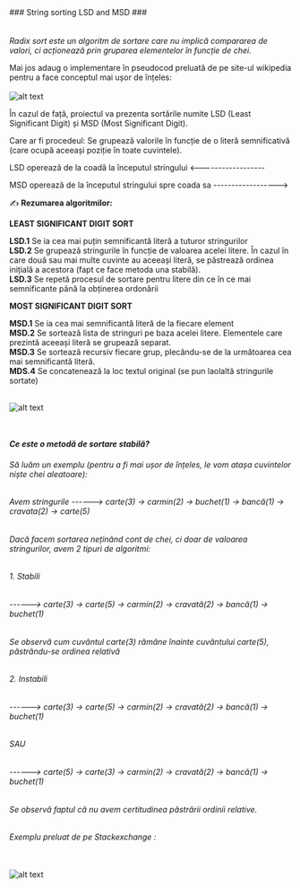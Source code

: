 <dl>
  <dt>### String sorting LSD and MSD ###</dt></br></br>
<i>Radix sort este un algoritm de sortare care nu implică compararea de valori, ci acționează prin gruparea elementelor în funcție de chei. </i></br>

Mai jos adaug o implementare în pseudocod preluată de pe site-ul wikipedia pentru a face conceptul mai ușor de înțeles: </br></br>
![alt text](https://github.com/Islaya/LSD-and-MSD-Radix-Sorts-on-Strings/blob/master/Pseudocode-Source-Wikipedia.png)

În cazul de față, proiectul va prezenta sortările numite LSD (Least Significant Digit) și MSD (Most Significant Digit).

Care ar fi procedeul: Se grupează valorile în funcție de o literă semnificativă (care ocupă aceeași poziție în toate cuvintele).

LSD operează de la coadă la începutul stringului       <------------------

MSD operează de la începutul stringului spre coada sa  ------------------>

✍ **Rezumarea algoritmilor:**

**LEAST SIGNIFICANT DIGIT SORT**

**LSD.1** Se ia cea mai puțin semnificantă literă a tuturor stringurilor </br>
**LSD.2** Se grupează stringurile în funcție de valoarea acelei litere. În cazul în care două sau mai multe cuvinte au aceeași literă, se păstrează ordinea inițială a acestora (fapt ce face metoda una stabilă). </br>
**LSD.3** Se repetă procesul de sortare pentru litere din ce în ce mai semnificante până la obținerea ordonării


<b>MOST SIGNIFICANT DIGIT SORT</b>
 
**MSD.1** Se ia cea mai semnificantă literă de la fiecare element </br>
**MSD.2** Se sortează lista de stringuri pe baza acelei litere. Elementele care prezintă aceeași literă se grupează separat. </br>
**MSD.3** Se sortează recursiv fiecare grup, plecându-se de la următoarea cea mai semnificantă literă. </br>
**MDS.4** Se concatenează la loc textul original (se pun laolaltă stringurile sortate)
</br></br>

![alt text](https://github.com/Islaya/LSD-and-MSD-Radix-Sorts-on-Strings/blob/master/Exemplu%20prelucrat%20LSD-MSD%20(Taken%20and%20modified%20from%20Code%20Worm).png)

</br></br>
_**Ce este o metodă de sortare stabilă?**_ </br>
###### Să luăm un exemplu (pentru a fi mai ușor de înțeles, le vom atașa cuvintelor niște chei aleatoare): </br>
###### Avem stringurile   ------>  carte(3) -> carmin(2) -> buchet(1) -> bancă(1) -> cravata(2) -> carte(5)</br>
###### Dacă facem sortarea neținând cont de chei, ci doar de valoarea stringurilor, avem 2 tipuri de algoritmi:

###### 1. Stabili </br>
###### ------>  carte(3) -> carte(5) -> carmin(2) -> cravată(2) -> bancă(1) -> buchet(1) </br>
###### Se observă cum cuvântul carte(3) rămâne înainte cuvântului carte(5), păstrându-se ordinea relativă


###### 2. Instabili </br>
###### ------>  carte(3) -> carte(5) -> carmin(2) -> cravată(2) -> bancă(1) -> buchet(1) </br>
######                                          SAU </br>
###### ------>  carte(5) -> carte(3) -> carmin(2) -> cravată(2) -> bancă(1) -> buchet(1) </br>
###### Se observă faptul că nu avem certitudinea păstrării ordinii relative.

###### Exemplu preluat de pe Stackexchange : </br></br>
![alt text](https://github.com/Islaya/LSD-and-MSD-Radix-Sorts-on-Strings/blob/master/Stack_exchange%20example%20on%20Stable%20Sort.png)
